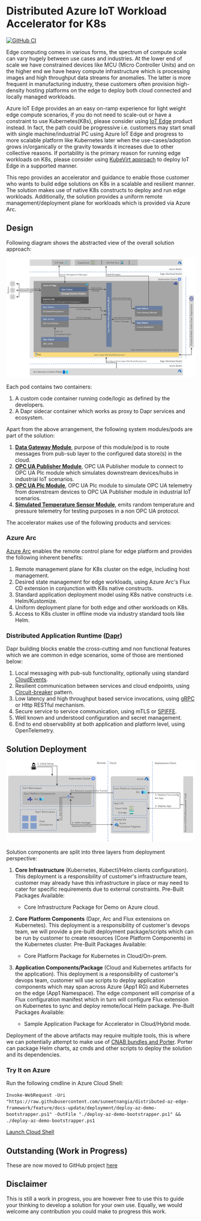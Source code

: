 # Distributed Azure IoT Workload Accelerator for K8s

[![GitHub CI](https://github.com/suneetnangia/distributed-az-edge-framework/actions/workflows/CI.yml/badge.svg)](https://github.com/suneetnangia/distributed-az-edge-framework/actions/workflows/CI.yml)

Edge computing comes in various forms, the spectrum of compute scale can vary hugely between use cases and industries. At the lower end of scale we have constrained devices like MCU (Micro Controller Units) and on the higher end we have heavy compute infrastructure which is processing images and high throughput data streams for anomalies. The latter is more frequent in manufacturing industry, these customers often provision high-density hosting platforms on the edge to deploy both cloud connected and locally managed workloads.

Azure IoT Edge provides an an easy on-ramp experience for light weight edge compute scenarios, if you do not need to scale-out or have a constraint to use Kubernetes(K8s), please consider using [IoT Edge](https://azure.microsoft.com/en-gb/services/iot-edge/) product instead. In fact, the path could be progressive i.e. customers may start small with single machine/industrial PC using Azure IoT Edge and progress to more scalable platform like Kubernetes later when the use-cases/adoption grows in/organically or the gravity towards it increases due to other collective reasons. If portability is the primary reason for running edge workloads on K8s, please consider using [KubeVirt approach](https://github.com/Azure-Samples/IoT-Edge-K8s-KubeVirt-Deployment) to deploy IoT Edge in a supported manner.

This repo provides an accelerator and guidance to enable those customer who wants to build edge solutions on K8s in a scalable and resilient manner. The solution makes use of native K8s constructs to deploy and run edge workloads. Additionally, the solution provides a uniform remote management/deployment plane for workloads which is provided via Azure Arc.

## Design

Following diagram shows the abstracted view of the overall solution approach:

![alt text](architecture/hld.png "Edge on K8s")

Each pod contains two containers:

1. A custom code container running code/logic as defined by the developers.
2. A Dapr sidecar container which works as proxy to Dapr services and ecosystem.

Apart from the above arrangement, the following system modules/pods are part of the solution:

1. [**Data Gateway Module**](https://github.com/suneetnangia/distributed-az-edge-framework/wiki/Data-Gateway-Module), purpose of this module/pod is to route messages from pub-sub layer to the configured data store(s) in the cloud.
2. [**OPC UA Publisher Module**](https://github.com/suneetnangia/distributed-az-edge-framework/wiki/OPC-UA-Publisher-Module), OPC UA Publisher module to connect to OPC UA Plc module which simulates downstream devices/hubs in industrial IoT scenarios.
3. [**OPC UA Plc Module**](https://github.com/suneetnangia/distributed-az-edge-framework/wiki/OPC-UA-Plc-Module), OPC UA Plc module to simulate OPC UA telemetry from downstream devices to OPC UA Publisher module in industrial IoT scenarios.
4. [**Simulated Temperature Sensor Module**](https://github.com/suneetnangia/distributed-az-edge-framework/wiki/Simulated-Temperature-Sensor-Module), emits random temperature and pressure telemetry for testing purposes in a non OPC UA protocol.

The accelerator makes use of the following products and services:

### Azure Arc

[Azure Arc](https://docs.microsoft.com/en-us/azure/azure-arc/overview) enables the remote control plane for edge platform and provides the following inherent benefits:

1. Remote management plane for K8s cluster on the edge, including host management.
2. Desired state management for edge workloads, using Azure Arc's Flux CD extension in conjunction with K8s native constructs.
3. Standard application deployment model using K8s native constructs i.e. Helm/Kustomize.
4. Uniform deployment plane for both edge and other workloads on K8s.
5. Access to K8s cluster in offline mode via industry standard tools like Helm.

### Distributed Application Runtime ([Dapr](https://dapr.io/))

Dapr building blocks enable the cross-cutting amd non functional features which we are common in edge scenarios, some of those are mentioned below:

1. Local messaging with pub-sub functionality, optionally using standard [CloudEvents](https://cloudevents.io/).
2. Resilient communication between services and cloud endpoints, using [Circuit-breaker](https://docs.microsoft.com/en-us/azure/architecture/patterns/circuit-breaker) pattern.
3. Low latency and high throughput based service invocations, using [gRPC](https://grpc.io/) or Http RESTful mechanism.
4. Secure service to service communication, using mTLS or [SPIFFE](https://spiffe.io/docs/latest/spiffe-about/overview/).
5. Well known and understood configuration and secret management.
6. End to end observability at both application and platform level, using OpenTelemetry.

## Solution Deployment

![alt text](architecture/deployment-hld.png "Deployment Strategy")

Solution components are split into three layers from deployment perspective:

1. **Core Infrastructure** (Kubernetes, Kubectl/Helm clients configuration).
   This deployment is a responsibility of customer's infrastructure team, customer may already have this infrastructure in place or may need to cater for specific requirements due to external constraints. Pre-Built Packages Available:
    * Core Infrastructure Package for Demo on Azure cloud.
  
2. **Core Platform Components** (Dapr, Arc and Flux extensions on Kubernetes).
   This deployment is a responsibility of customer's devops team, we will provide a pre-built deployment package/scripts which can be run by customer to create resources (Core Platform Components) in the Kubernetes cluster. Pre-Built Packages Available:
    * Core Platform Package for Kubernetes in Cloud/On-prem.
  
3. **Application Components/Package** (Cloud and Kubernetes artifacts for the application).
   This deployment is a responsibility of customer's devops team, customer will use scripts to deploy application components which may span across Azure (App1 RG) and Kubernetes on the edge (App1 Namespace). The edge component will comprise of a Flux configuration manifest which in turn will configure Flux extension on Kubernetes to sync and deploy remote/local Helm package. Pre-Built Packages Available:
    * Sample Application Package for Accelerator in Cloud/Hybrid mode.

Deployment of the above artifacts may require multiple tools, this is where we can potentially attempt to make use of [CNAB bundles and Porter](https://porter.sh/). Porter can package Helm charts, az cmds and other scripts to deploy the solution and its dependencies.

### Try It on Azure
Run the following cmdline in Azure Cloud Shell:

`Invoke-WebRequest -Uri "https://raw.githubusercontent.com/suneetnangia/distributed-az-edge-framework/feature/docs-update/deployment/deploy-az-demo-bootstrapper.ps1" -OutFile "./deploy-az-demo-bootstrapper.ps1" && ./deploy-az-demo-bootstrapper.ps1`

[Launch Cloud Shell](https://shell.azure.com/powershell)

## Outstanding (Work in Progress)

These are now moved to GitHub project [here](https://github.com/suneetnangia/distributed-az-edge-framework/projects/1)


## Disclaimer

This is still a work in progress, you are however free to use this to guide your thinking to develop a solution for your own use. Equally, we would welcome any contribution you could make to progress this work.
